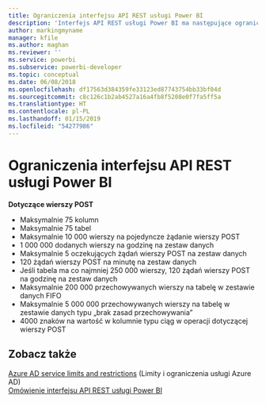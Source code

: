 ```yaml
---
title: Ograniczenia interfejsu API REST usługi Power BI
description: 'Interfejs API REST usługi Power BI ma następujące ograniczenia:'
author: markingmyname
manager: kfile
ms.author: maghan
ms.reviewer: ''
ms.service: powerbi
ms.subservice: powerbi-developer
ms.topic: conceptual
ms.date: 06/08/2018
ms.openlocfilehash: df17563d384359fe33123ed87743754bb33bf04d
ms.sourcegitcommit: c8c126c1b2ab4527a16a4fb8f5208e0f7fa5ff5a
ms.translationtype: HT
ms.contentlocale: pl-PL
ms.lasthandoff: 01/15/2019
ms.locfileid: "54277986"
---
```

# <a name="power-bi-rest-api-limitations"></a>Ograniczenia interfejsu API REST usługi Power BI  
  
**Dotyczące wierszy POST**  
  
* Maksymalnie 75 kolumn
* Maksymalnie 75 tabel
* Maksymalnie 10 000 wierszy na pojedyncze żądanie wierszy POST  
* 1 000 000 dodanych wierszy na godzinę na zestaw danych  
* Maksymalnie 5 oczekujących żądań wierszy POST na zestaw danych  
* 120 żądań wierszy POST na minutę na zestaw danych
* Jeśli tabela ma co najmniej 250 000 wierszy, 120 żądań wierszy POST na godzinę na zestaw danych    
* Maksymalnie 200 000 przechowywanych wierszy na tabelę w zestawie danych FIFO  
* Maksymalnie 5 000 000 przechowywanych wierszy na tabelę w zestawie danych typu „brak zasad przechowywania”  
* 4000 znaków na wartość w kolumnie typu ciąg w operacji dotyczącej wierszy POST
  
## <a name="see-also"></a>Zobacz także

[Azure AD service limits and restrictions](https://docs.microsoft.com/azure/active-directory/active-directory-service-limits-restrictions)  (Limity i ograniczenia usługi Azure AD)  
[Omówienie interfejsu API REST usługi Power BI](https://docs.microsoft.com/rest/api/power-bi/)
